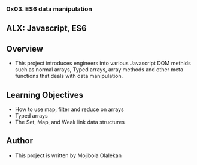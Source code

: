 ### 0x03. ES6 data manipulation

## ALX: Javascript, ES6

## Overview
- This project introduces engineers into various Javascript DOM methids such as normal arrays, Typed arrays, array methods and other meta functions that deals with data manipulation.

## Learning Objectives
* How to use map, filter and reduce on arrays
* Typed arrays
* The Set, Map, and Weak link data structures

## Author
- This project is written by Mojibola Olalekan